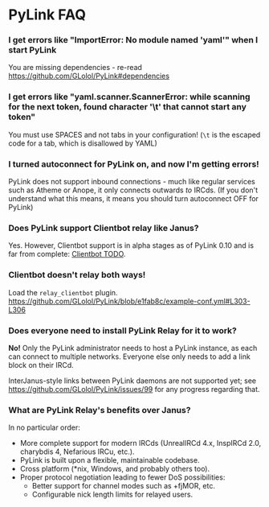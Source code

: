 # PyLink FAQ

### I get errors like "ImportError: No module named 'yaml'" when I start PyLink

You are missing dependencies - re-read https://github.com/GLolol/PyLink#dependencies

### I get errors like "yaml.scanner.ScannerError: while scanning for the next token, found character '\t' that cannot start any token"

You must use SPACES and not tabs in your configuration! (`\t` is the escaped code for a tab, which is disallowed by YAML)

### I turned autoconnect for PyLink on, and now I'm getting errors!

PyLink does not support inbound connections - much like regular services such as Atheme or Anope, it only connects outwards *to* IRCds. (If you don't understand what this means, it means you should turn autoconnect OFF for PyLink)

### Does PyLink support Clientbot relay like Janus?

Yes. However, Clientbot support is in alpha stages as of PyLink 0.10 and is far from complete: [Clientbot TODO](https://github.com/GLolol/PyLink/issues?q=is%3Aissue+is%3Aopen+label%3Aprotocols%2Fclientbot).

### Clientbot doesn't relay both ways!

Load the `relay_clientbot` plugin. https://github.com/GLolol/PyLink/blob/e1fab8c/example-conf.yml#L303-L306

### Does everyone need to install PyLink Relay for it to work?

**No!** Only the PyLink administrator needs to host a PyLink instance, as each can connect to multiple networks. Everyone else only needs to add a link block on their IRCd.

InterJanus-style links between PyLink daemons are not supported yet; see https://github.com/GLolol/PyLink/issues/99 for any progress regarding that.

### What are PyLink Relay's benefits over Janus?

In no particular order:
- More complete support for modern IRCds (UnrealIRCd 4.x, InspIRCd 2.0, charybdis 4, Nefarious IRCu, etc.).
- PyLink is built upon a flexible, maintainable codebase.
- Cross platform (*nix, Windows, and probably others too).
- Proper protocol negotiation leading to fewer DoS possibilities:
    - Better support for channel modes such as +fjMOR, etc.
    - Configurable nick length limits for relayed users.
